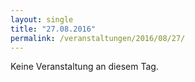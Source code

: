 ```yaml
---
layout: single
title: "27.08.2016"
permalink: /veranstaltungen/2016/08/27/
---
```


Keine Veranstaltung an diesem Tag.
